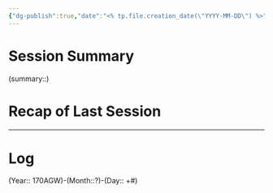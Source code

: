 ```yaml
---
{"dg-publish":true,"date":"<% tp.file.creation_date(\"YYYY-MM-DD\") %>","campaign":"Sunset Fortune","world":"Tor","game_date":null,"type":"session","location":null,"characters":["Jean-Luc","Deejhai","Xhang","Eda","Dez"],"tags":["sf","session"],"icon":"FasFileLines","permalink":"/templates/session-template-sf/","dgPassFrontmatter":true,"created":"2024-01-27T12:55:59.774+10:30"}
---
```



# Session Summary
(summary::)
# Recap of Last Session

---
# Log
(Year:: 170AGW)-(Month::?)-(Day:: +#)